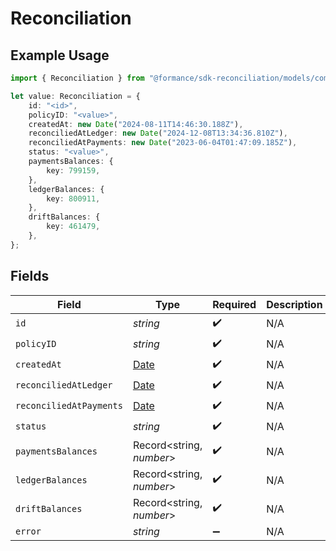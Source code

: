 # Reconciliation

## Example Usage

```typescript
import { Reconciliation } from "@formance/sdk-reconciliation/models/components";

let value: Reconciliation = {
    id: "<id>",
    policyID: "<value>",
    createdAt: new Date("2024-08-11T14:46:30.188Z"),
    reconciliedAtLedger: new Date("2024-12-08T13:34:36.810Z"),
    reconciliedAtPayments: new Date("2023-06-04T01:47:09.185Z"),
    status: "<value>",
    paymentsBalances: {
        key: 799159,
    },
    ledgerBalances: {
        key: 800911,
    },
    driftBalances: {
        key: 461479,
    },
};
```

## Fields

| Field                                                                                         | Type                                                                                          | Required                                                                                      | Description                                                                                   |
| --------------------------------------------------------------------------------------------- | --------------------------------------------------------------------------------------------- | --------------------------------------------------------------------------------------------- | --------------------------------------------------------------------------------------------- |
| `id`                                                                                          | *string*                                                                                      | :heavy_check_mark:                                                                            | N/A                                                                                           |
| `policyID`                                                                                    | *string*                                                                                      | :heavy_check_mark:                                                                            | N/A                                                                                           |
| `createdAt`                                                                                   | [Date](https://developer.mozilla.org/en-US/docs/Web/JavaScript/Reference/Global_Objects/Date) | :heavy_check_mark:                                                                            | N/A                                                                                           |
| `reconciliedAtLedger`                                                                         | [Date](https://developer.mozilla.org/en-US/docs/Web/JavaScript/Reference/Global_Objects/Date) | :heavy_check_mark:                                                                            | N/A                                                                                           |
| `reconciliedAtPayments`                                                                       | [Date](https://developer.mozilla.org/en-US/docs/Web/JavaScript/Reference/Global_Objects/Date) | :heavy_check_mark:                                                                            | N/A                                                                                           |
| `status`                                                                                      | *string*                                                                                      | :heavy_check_mark:                                                                            | N/A                                                                                           |
| `paymentsBalances`                                                                            | Record<string, *number*>                                                                      | :heavy_check_mark:                                                                            | N/A                                                                                           |
| `ledgerBalances`                                                                              | Record<string, *number*>                                                                      | :heavy_check_mark:                                                                            | N/A                                                                                           |
| `driftBalances`                                                                               | Record<string, *number*>                                                                      | :heavy_check_mark:                                                                            | N/A                                                                                           |
| `error`                                                                                       | *string*                                                                                      | :heavy_minus_sign:                                                                            | N/A                                                                                           |